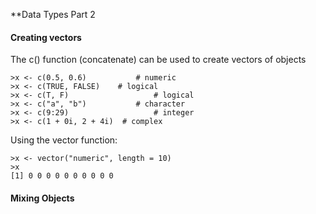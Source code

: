 **Data Types Part 2

#### Creating vectors
The c() function (concatenate) can be used to create vectors of objects

	>x <- c(0.5, 0.6)			# numeric
	>x <- c(TRUE, FALSE)	# logical
	>x <- c(T, F) 					# logical
	>x <- c("a", "b")			# character
	>x <- c(9:29)					# integer
	>x <- c(1 + 0i, 2 + 4i)  # complex
	
Using the vector function:

	>x <- vector("numeric", length = 10)
	>x
	[1] 0 0 0 0 0 0 0 0 0 0
	
#### Mixing Objects

